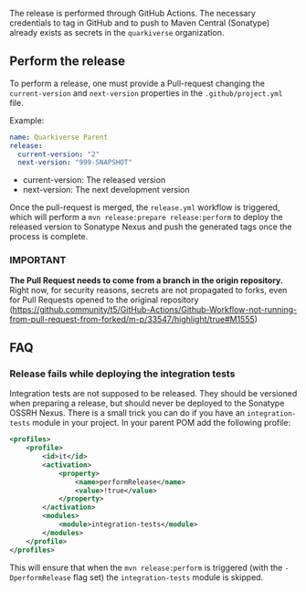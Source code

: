 The release is performed through GitHub Actions. The necessary credentials to tag in GitHub and to push to Maven Central (Sonatype)
already exists as secrets in the `quarkiverse` organization. 

## Perform the release 

To perform a release, one must provide a Pull-request changing the `current-version` and `next-version` properties in the `.github/project.yml` file.

Example: 
```yaml
name: Quarkiverse Parent
release:
  current-version: "2"
  next-version: "999-SNAPSHOT"    
```

* current-version: The released version
* next-version: The next development version

Once the pull-request is merged, the `release.yml` workflow is triggered, which will perform a `mvn release:prepare release:perform` to deploy the released version to Sonatype Nexus and push the generated tags once the process is complete. 

### IMPORTANT
**The Pull Request needs to come from a branch in the origin repository.** Right now, for security reasons, secrets are not propagated to forks, even for Pull Requests opened to the original repository (https://github.community/t5/GitHub-Actions/Github-Workflow-not-running-from-pull-request-from-forked/m-p/33547/highlight/true#M1555)

## FAQ

### Release fails while deploying the integration tests

Integration tests are not supposed to be released. They should be versioned when preparing a release, but should never be deployed to the Sonatype OSSRH Nexus.
There is a small trick you can do if you have an `integration-tests` module in your project. In your parent POM add the following profile: 

```xml
<profiles>
    <profile>
        <id>it</id>
        <activation>
            <property>
                <name>performRelease</name>
                <value>!true</value>
            </property>
        </activation>
        <modules>
            <module>integration-tests</module>
        </modules>
    </profile>
</profiles>
```

This will ensure that when the `mvn release:perform` is triggered (with the `-DperformRelease` flag set) the `integration-tests` module is skipped.

